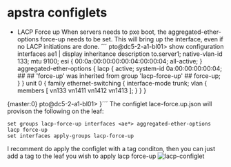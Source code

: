# apstra configlets

* LACP Force up
When servers needs to pxe boot, the aggregated-ether-options force-up needs to be set. This will bring up the interface, even if no LACP initiations are done.
´´´
pto@dc5-2-a1-bl01> show configuration interfaces ae1 | display inheritance
description to.server1;
native-vlan-id 133;
mtu 9100;
esi {
    00:0a:00:00:00:00:04:00:00:04;
    all-active;
}
aggregated-ether-options {
    lacp {
        active;
        system-id 0a:00:00:00:00:04;
        ##
        ## 'force-up' was inherited from group 'lacp-force-up'
        ##
        force-up;
    }
}
unit 0 {
    family ethernet-switching {
        interface-mode trunk;
        vlan {
            members [ vn133 vn1411 vn1412 vn1413 ];
        }
    }
}

{master:0}
pto@dc5-2-a1-bl01>
}´´´
The configlet lace-force.up.json will provison the following on the leaf:
```
set groups lacp-force-up interfaces <ae*> aggregated-ether-options lacp force-up
set interfaces apply-groups lacp-force-up
```

I recomment do apply the configlet with a tag conditon, then you can just add a tag to the leaf you wish to apply lacp force-up
![lacp-configlet](lace-configlet.png)
